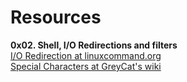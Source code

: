 # Resources <br />
**0x02. Shell, I/O Redirections and filters** <br />
[I/O Redirection at linuxcommand.org](http://linuxcommand.org/lc3_lts0070.php) <br />
[Special Characters at GreyCat's wiki](http://mywiki.wooledge.org/BashGuide/SpecialCharacters) <br />
